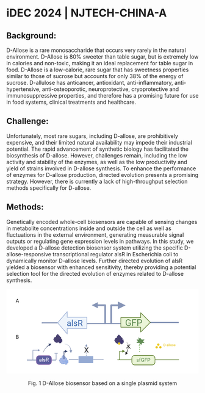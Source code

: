 # iDEC 2024 | NJTECH-CHINA-A

## Background:
  D-Allose is a rare monosaccharide that occurs very rarely in the natural environment. D-Allose is 80% sweeter than table sugar, but is extremely low in calories and non-toxic, making it an ideal replacement for table sugar in food. D-Allose is a low-calorie, rare sugar that has sweetness properties similar to those of sucrose but accounts for only 38% of the energy of sucrose. D-allulose has anticancer, antioxidant, anti-inflammatory, anti-hypertensive, anti-osteoporotic, neuroprotective, cryoprotective and immunosuppressive properties, and therefore has a promising future for use in food systems, clinical treatments and healthcare.

## Challenge:
  Unfortunately, most rare sugars, including D-allose, are prohibitively expensive, and their limited natural availability may impede their industrial potential.
  The rapid advancement of synthetic biology has facilitated the biosynthesis of D-allose. However, challenges remain, including the low activity and stability of the enzymes, as well as the low productivity and yield of strains involved in D-allose synthesis. To enhance the performance of enzymes for D-allose production, directed evolution presents a promising strategy. However, there is currently a lack of high-throughput selection methods specifically for D-allose.

## Methods:
  Genetically encoded whole-cell biosensors are capable of sensing changes in metabolite concentrations inside and outside the cell as well as fluctuations in the external environment, generating measurable signal outputs or regulating gene expression levels in pathways.
  In this study, we developed a D-allose detection biosensor system utilizing the specific D-allose-responsive transcriptional regulator alsR in Escherichia coli to dynamically monitor D-allose levels. Further directed evolution of alsR yielded a biosensor with enhanced sensitivity, thereby providing a potential selection tool for the directed evolution of enzymes related to D-allose synthesis.

![Image](https://github.com/idec-teams/2024_NJTECH-CHINA-A/blob/main/docs/img/1.png)
<center>Fig. 1 D-Allose biosensor based on a single plasmid system</center>
<!--
This wiki template was built using [Material for MkDocs](https://squidfunk.github.io/mkdocs-material/). You are by no means confined to use this template. In fact, you are encouraged to build your own unique **static site** that best suits your project, and you are free to use any framework you like.

Should you decide to use this wiki, however, we have a [tutorial](https://wiki.idec.io/team_wiki/mkdocs/) to walk you through the basics.

